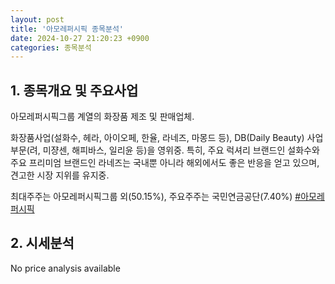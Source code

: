 ```yaml
---
layout: post
title: '아모레퍼시픽 종목분석'
date: 2024-10-27 21:20:23 +0900
categories: 종목분석
---
```


## 1. 종목개요 및 주요사업

아모레퍼시픽그룹 계열의 화장품 제조 및 판매업체. 

화장품사업(설화수, 헤라, 아이오페, 한율, 라네즈, 마몽드 등), DB(Daily Beauty) 사업부문(려, 미쟝센, 해피바스, 일리윤 등)을 영위중. 특히, 주요 럭셔리 브랜드인 설화수와 주요 프리미엄 브랜드인 라네즈는 국내뿐 아니라 해외에서도 좋은 반응을 얻고 있으며, 견고한 시장 지위를 유지중.

최대주주는 아모레퍼시픽그룹 외(50.15%), 주요주주는 국민연금공단(7.40%)
[#아모레퍼시픽](#)

## 2. 시세분석

No price analysis available
